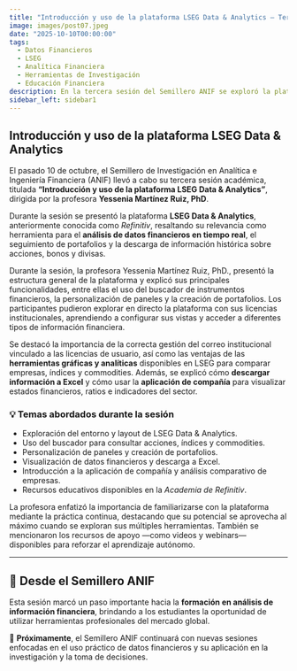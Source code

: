 ```yaml
---
title: "Introducción y uso de la plataforma LSEG Data & Analytics – Tercera Sesión del Semillero ANIF"
image: images/post07.jpeg
date: "2025-10-10T00:00:00"
tags:
  - Datos Financieros
  - LSEG
  - Analítica Financiera
  - Herramientas de Investigación
  - Educación Financiera
description: En la tercera sesión del Semillero ANIF se exploró la plataforma LSEG Data & Analytics, destacando sus funcionalidades para el análisis financiero, la gestión de portafolios y la descarga de datos históricos.
sidebar_left: sidebar1
---
```


## Introducción y uso de la plataforma LSEG Data & Analytics  

El pasado 10 de octubre, el Semillero de Investigación en Analítica e Ingeniería Financiera (ANIF) llevó a cabo su tercera sesión académica, titulada **“Introducción y uso de la plataforma LSEG Data & Analytics”**, dirigida por la profesora **Yessenia Martínez Ruiz, PhD**.  

Durante la sesión se presentó la plataforma **LSEG Data & Analytics**, anteriormente conocida como *Refinitiv*, resaltando su relevancia como herramienta para el **análisis de datos financieros en tiempo real**, el seguimiento de portafolios y la descarga de información histórica sobre acciones, bonos y divisas.  

Durante la sesión, la profesora Yessenia Martínez Ruiz, PhD., presentó la estructura general de la plataforma y explicó sus principales funcionalidades, entre ellas el uso del buscador de instrumentos financieros, la personalización de paneles y la creación de portafolios. Los participantes pudieron explorar en directo la plataforma con sus licencias institucionales, aprendiendo a configurar sus vistas y acceder a diferentes tipos de información financiera.  

Se destacó la importancia de la correcta gestión del correo institucional vinculado a las licencias de usuario, así como las ventajas de las **herramientas gráficas y analíticas** disponibles en LSEG para comparar empresas, índices y commodities. Además, se explicó cómo **descargar información a Excel** y cómo usar la **aplicación de compañía** para visualizar estados financieros, ratios e indicadores del sector.  

### 💡 Temas abordados durante la sesión  
- Exploración del entorno y layout de LSEG Data & Analytics.  
- Uso del buscador para consultar acciones, índices y commodities.  
- Personalización de paneles y creación de portafolios.  
- Visualización de datos financieros y descarga a Excel.  
- Introducción a la aplicación de compañía y análisis comparativo de empresas.  
- Recursos educativos disponibles en la *Academia de Refinitiv*.  

La profesora enfatizó la importancia de familiarizarse con la plataforma mediante la práctica continua, destacando que su potencial se aprovecha al máximo cuando se exploran sus múltiples herramientas. También se mencionaron los recursos de apoyo —como videos y webinars— disponibles para reforzar el aprendizaje autónomo.  

---

## 💬 Desde el Semillero ANIF  

Esta sesión marcó un paso importante hacia la **formación en análisis de información financiera**, brindando a los estudiantes la oportunidad de utilizar herramientas profesionales del mercado global.  


📌 **Próximamente**, el Semillero ANIF continuará con nuevas sesiones enfocadas en el uso práctico de datos financieros y su aplicación en la investigación y la toma de decisiones.

